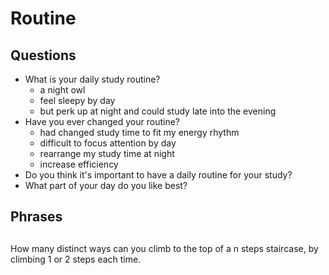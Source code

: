 # Routine

## Questions

- What is your daily study routine?
    - a night owl
    - feel sleepy by day
    - but perk up at night and could study late into the evening
- Have you ever changed your routine?
    - had changed study time to fit my energy rhythm
    - difficult to focus attention by day
    - rearrange my study time at night
    - increase efficiency
- Do you think it's important to have a daily routine for your study?
- What part of your day do you like best?

## Phrases



##

How many distinct ways can you climb to the top of a n steps staircase, by climbing 1 or 2 steps each time.